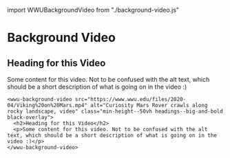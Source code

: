 import WWUBackgroundVideo from "./background-video.js"

# Background Video

<wwu-background-video src="https://www.wwu.edu/files/2020-04/Viking%20on%20Mars.mp4" alt="Testing a change in a markdown file" class="min-height--50vh headings--big-and-bold black-overlay">
  <h2>Heading for this Video</h2>
  <p>Some content for this video. Not to be confused with the alt text, which should be a short description of what is going on in the video :)</p>
</wwu-background-video>

    <wwu-background-video src="https://www.wwu.edu/files/2020-04/Viking%20on%20Mars.mp4" alt="Curiosity Mars Rover crawls along rocky landscape, video" class="min-height--50vh headings--big-and-bold black-overlay">
      <h2>Heading for this Video</h2>
      <p>Some content for this video. Not to be confused with the alt text, which should be a short description of what is going on in the video :)</p>
    </wwu-background-video>